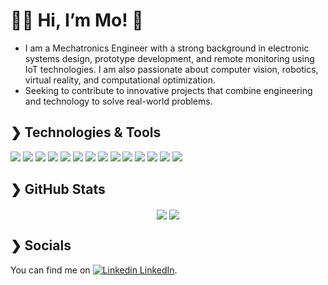 # 👋🏻 Hi, I’m Mo! 🍪
- I am a Mechatronics Engineer with a strong background in electronic systems design, prototype development, and remote monitoring using IoT technologies. I am also passionate about computer vision, robotics, virtual reality, and computational optimization.
- Seeking to contribute to innovative projects that combine engineering and technology to solve real-world problems.


## ❯ Technologies & Tools

![](https://img.shields.io/badge/Python-FFD43B?style=for-the-badge&logo=python&logoColor=blue)
![](https://img.shields.io/badge/C-00599C?style=for-the-badge&logo=c&logoColor=white)
![](https://img.shields.io/badge/C%2B%2B-00599C?style=for-the-badge&logo=c%2B%2B&logoColor=white)
![](https://img.shields.io/badge/LaTex-47A141?style=for-the-badge&logo=Overleaf&logoColor=white)
![](https://img.shields.io/badge/arduino-00878F?style=for-the-badge&logo=arduino&logoColor=white)
![](https://img.shields.io/badge/esp32-E7352C?style=for-the-badge&logo=espressif&logoColor=white)
![](https://img.shields.io/badge/Java-ED8B00?style=for-the-badge&logo=openjdk&logoColor=white)
![](https://img.shields.io/badge/html5-E34F26?style=for-the-badge&logo=html5&logoColor=white)
![](https://img.shields.io/badge/javascript-F7DF1E?style=for-the-badge&logo=javascript&logoColor=black)
![](https://img.shields.io/badge/Unity-FFFFFF?style=for-the-badge&logo=unity&logoColor=black)
![](https://img.shields.io/badge/numpy-013243?style=for-the-badge&logo=numpy&logoColor=white)
![](https://img.shields.io/badge/opencv-5C3EE8?style=for-the-badge&logo=opencv&logoColor=white)
![](https://img.shields.io/badge/taichilang-000000?style=for-the-badge&logo=taichilang&logoColor=white)
![](https://img.shields.io/badge/aframe-EF2D5E?style=for-the-badge&logo=aframe&logoColor=white)





## ❯ GitHub Stats

<div align="center">
  <img align="center" src="https://github-readme-stats.vercel.app/api?username=Mo-Cookie&show_icons=true&count_private=true&theme=dark" />
  <img align="center" src="https://github-readme-stats.vercel.app/api/top-langs/?username=Mo-Cookie&theme=dark&langs_count=5&layout=compact" />
</div>

## ❯ Socials
<!-- Actual text -->

You can find me on [![Linkedin](https://i.stack.imgur.com/gVE0j.png) LinkedIn](https://www.linkedin.com/in/lamaorhe/).

